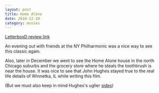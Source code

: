 ```yaml
---
layout: post
title: Home Alone
date: 2018-12-20
category: movies
---
```

 
[LetterboxD review link](https://letterboxd.com/samarthbhaskar/film/home-alone/)

An evening out with friends at the NY Philharmonic was a nice way to see this classic again. 

Also, later in December we went to see the Home Alone house in the north Chicago suburbs and the grocery store where he steals the toothbrush is near the house. It was nice to see that John Hughes stayed true to the real life details of Winnetka, IL while writing this film. 

(But we must also keep in mind Hughes's uglier <a href="https://www.newyorker.com/culture/personal-history/what-about-the-breakfast-club-molly-ringwald-metoo-john-hughes-pretty-in-pink">sides</a>)
